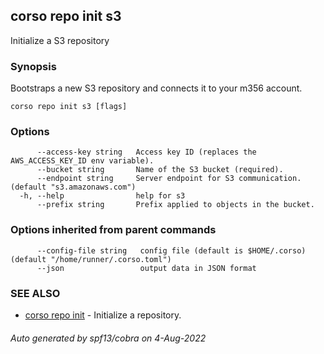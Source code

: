 ## corso repo init s3

Initialize a S3 repository

### Synopsis

Bootstraps a new S3 repository and connects it to your m356 account.

```
corso repo init s3 [flags]
```

### Options

```
      --access-key string   Access key ID (replaces the AWS_ACCESS_KEY_ID env variable).
      --bucket string       Name of the S3 bucket (required).
      --endpoint string     Server endpoint for S3 communication. (default "s3.amazonaws.com")
  -h, --help                help for s3
      --prefix string       Prefix applied to objects in the bucket.
```

### Options inherited from parent commands

```
      --config-file string   config file (default is $HOME/.corso) (default "/home/runner/.corso.toml")
      --json                 output data in JSON format
```

### SEE ALSO

* [corso repo init](corso_repo_init.md)	 - Initialize a repository.

###### Auto generated by spf13/cobra on 4-Aug-2022
